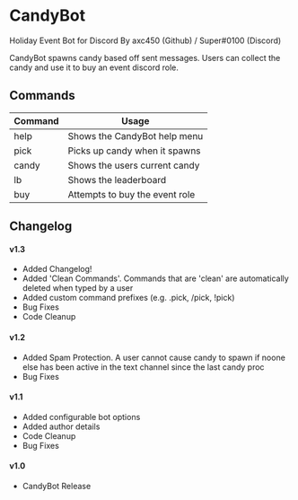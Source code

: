 # CandyBot

Holiday Event Bot for Discord
By axc450 (Github) / Super#0100 (Discord)

CandyBot spawns candy based off sent messages.
Users can collect the candy and use it to buy an event discord role.

## Commands

| Command | Usage                          |
|---------|--------------------------------|
| help    | Shows the CandyBot help menu   |
| pick    | Picks up candy when it spawns  |
| candy   | Shows the users current candy  |
| lb      | Shows the leaderboard          |
| buy     | Attempts to buy the event role |

## Changelog

#### v1.3

- Added Changelog!
- Added 'Clean Commands'. Commands that are 'clean' are automatically deleted when typed by a user
- Added custom command prefixes (e.g. .pick, /pick, !pick)
- Bug Fixes
- Code Cleanup

#### v1.2

- Added Spam Protection. A user cannot cause candy to spawn if noone else has been active in the text channel since the last candy proc
- Bug Fixes

#### v1.1

- Added configurable bot options
- Added author details
- Code Cleanup
- Bug Fixes

#### v1.0

- CandyBot Release